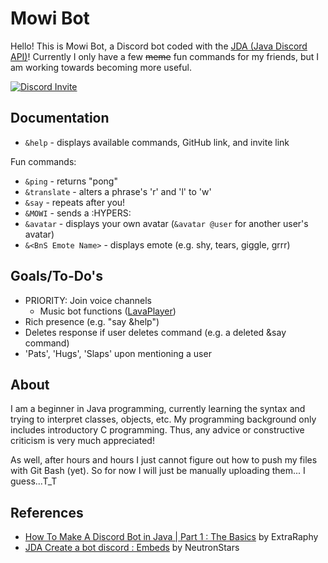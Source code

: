 # Mowi Bot 
Hello! This is Mowi Bot, a Discord bot coded with the [JDA (Java Discord API)](https://github.com/DV8FromTheWorld/JDA)! Currently I only have a few ~~meme~~ fun commands for my friends, but I am working towards becoming more useful.

[![Discord Invite](https://cdn.discordapp.com/attachments/462444808221491210/463630243643523082/fruitcake.png)](https://discordapp.com/oauth2/authorize?client_id=462441653420949519&scope=bot&permissions=2146958591)

## Documentation
* `&help` - displays available commands, GitHub link, and invite link

Fun commands:
* `&ping` - returns "pong"
* `&translate` - alters a phrase's 'r' and 'l' to 'w'
* `&say` - repeats after you!
* `&MOWI` - sends a :HYPERS:
* `&avatar` - displays your own avatar (`&avatar @user` for another user's avatar)
* `&<BnS Emote Name>` - displays emote (e.g. shy, tears, giggle, grrr)

## Goals/To-Do's
* PRIORITY: Join voice channels
  * Music bot functions ([LavaPlayer](https://github.com/sedmelluq/LavaPlayer))
* Rich presence (e.g. "say &help")
* Deletes response if user deletes command (e.g. a deleted &say command)
* 'Pats', 'Hugs', 'Slaps' upon mentioning a user

## About
I am a beginner in Java programming, currently learning the syntax and trying to interpret classes, objects, etc. My programming background only includes introductory C programming. Thus, any advice or constructive criticism is very much appreciated!

As well, after hours and hours I just cannot figure out how to push my files with Git Bash (yet). So for now I will just be manually uploading them... I guess...T_T

## References
* [How To Make A Discord Bot in Java | Part 1 : The Basics](https://www.youtube.com/watch?v=59OllBJlU1c) by ExtraRaphy
* [JDA Create a bot discord : Embeds](https://www.youtube.com/watch?v=_xAr8wFMvYM) by NeutronStars
